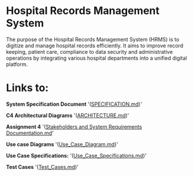 # Hospital Records Management System  

The purpose of the Hospital Records Management System (HRMS) is to digitize and manage hospital records efficiently. It aims to improve record keeping, patient care, compliance to data security and administrative operations by integrating various hospital departments into a unified digital platform. 

# Links to:

**System Specification Document**   '([SPECIFICATION.md](https://github.com/Salizwa100/Hospital-Records-Management-System/blob/main/SPECIFICATION.md))'   

**C4 Architectural Diagrams**  '([ARCHITECTURE.md](https://github.com/Salizwa100/Hospital-Records-Management-System/blob/main/ARCHITECTURE.md))'


**Assignment 4**    '([Stakeholders and System Requirements Documentation.md](https://github.com/Salizwa100/Hospital-Records-Management-System/blob/main/Assignment4.md)'     


**Use case Diagrams**  '([Use_Case_Diagram.md](https://github.com/Salizwa100/Hospital-Records-Management-System/blob/main/Use_Case_Diagram.md))'       


**Use Case Specifications:**  '([Use_Case_Specifications.md](https://github.com/Salizwa100/Hospital-Records-Management-System/blob/main/Use_Case_Specifications.md))'   




**Test Cases**  '([Test_Cases.md](https://github.com/Salizwa100/Hospital-Records-Management-System/blob/main/Test_Cases.md))' 








